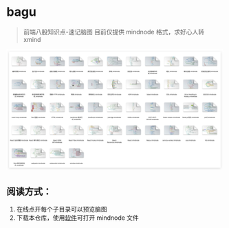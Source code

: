 # bagu
> 前端八股知识点-速记脑图
> 目前仅提供 mindnode 格式，求好心人转 xmind

![总预览](./preview.jpg)

## 阅读方式：

1. 在线点开每个子目录可以预览脑图
2. 下载本仓库，使用[软件](https://apps.apple.com/cn/app/mindnode-mind-map/id1218718027)可打开 mindnode 文件